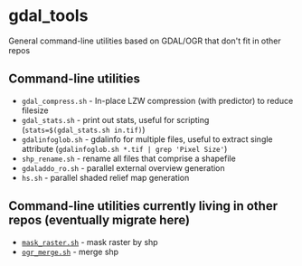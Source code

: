 # gdal_tools
General command-line utilities based on GDAL/OGR that don't fit in other repos

## Command-line utilities
- `gdal_compress.sh` - In-place LZW compression (with predictor) to reduce filesize
- `gdal_stats.sh` - print out stats, useful for scripting (`stats=$(gdal_stats.sh in.tif)`)
- `gdalinfoglob.sh` - gdalinfo for multiple files, useful to extract single attribute (`gdalinfoglob.sh *.tif | grep 'Pixel Size'`)
- `shp_rename.sh` - rename all files that comprise a shapefile
- `gdaladdo_ro.sh` - parallel external overview generation
- `hs.sh` - parallel shaded relief map generation

## Command-line utilities currently living in other repos (eventually migrate here)
- [`mask_raster.sh`](https://github.com/dshean/pygeotools/blob/master/pygeotools/mask_raster.sh) - mask raster by shp
- [`ogr_merge.sh`](https://github.com/dshean/pygeotools/blob/master/pygeotools/ogr_merge.sh) - merge shp
